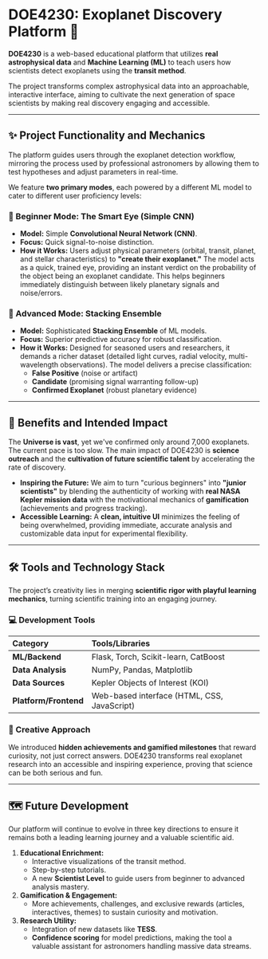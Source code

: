 # DOE4230: Exoplanet Discovery Platform 🔭

**DOE4230** is a web-based educational platform that utilizes **real astrophysical data** and **Machine Learning (ML)** to teach users how scientists detect exoplanets using the **transit method**.

The project transforms complex astrophysical data into an approachable, interactive interface, aiming to cultivate the next generation of space scientists by making real discovery engaging and accessible.

---

## ✨ Project Functionality and Mechanics

The platform guides users through the exoplanet detection workflow, mirroring the process used by professional astronomers by allowing them to test hypotheses and adjust parameters in real-time.

We feature **two primary modes**, each powered by a different ML model to cater to different user proficiency levels:

### 🌟 Beginner Mode: The Smart Eye (Simple CNN)

* **Model:** Simple **Convolutional Neural Network (CNN)**.
* **Focus:** Quick signal-to-noise distinction.
* **How it Works:** Users adjust physical parameters (orbital, transit, planet, and stellar characteristics) to **"create their exoplanet."** The model acts as a quick, trained eye, providing an instant verdict on the probability of the object being an exoplanet candidate. This helps beginners immediately distinguish between likely planetary signals and noise/errors.

### 🔬 Advanced Mode: Stacking Ensemble

* **Model:** Sophisticated **Stacking Ensemble** of ML models.
* **Focus:** Superior predictive accuracy for robust classification.
* **How it Works:** Designed for seasoned users and researchers, it demands a richer dataset (detailed light curves, radial velocity, multi-wavelength observations). The model delivers a precise classification:
    * **False Positive** (noise or artifact)
    * **Candidate** (promising signal warranting follow-up)
    * **Confirmed Exoplanet** (robust planetary evidence)

---

## 🚀 Benefits and Intended Impact

The **Universe is vast**, yet we've confirmed only around 7,000 exoplanets. The current pace is too slow. The main impact of DOE4230 is **science outreach** and the **cultivation of future scientific talent** by accelerating the rate of discovery.

* **Inspiring the Future:** We aim to turn "curious beginners" into **"junior scientists"** by blending the authenticity of working with **real NASA Kepler mission data** with the motivational mechanics of **gamification** (achievements and progress tracking).
* **Accessible Learning:** A **clean, intuitive UI** minimizes the feeling of being overwhelmed, providing immediate, accurate analysis and customizable data input for experimental flexibility.

---

## 🛠️ Tools and Technology Stack

The project’s creativity lies in merging **scientific rigor with playful learning mechanics**, turning scientific training into an engaging journey.

### 💻 Development Tools

| Category | Tools/Libraries |
| :--- | :--- |
| **ML/Backend** | Flask, Torch, Scikit-learn, CatBoost |
| **Data Analysis** | NumPy, Pandas, Matplotlib |
| **Data Sources** | Kepler Objects of Interest (KOI) |
| **Platform/Frontend** | Web-based interface (HTML, CSS, JavaScript) |

### 🎨 Creative Approach

We introduced **hidden achievements and gamified milestones** that reward curiosity, not just correct answers. DOE4230 transforms real exoplanet research into an accessible and inspiring experience, proving that science can be both serious and fun.

---

## 🗺️ Future Development

Our platform will continue to evolve in three key directions to ensure it remains both a leading learning journey and a valuable scientific aid.

1.  **Educational Enrichment:**
    * Interactive visualizations of the transit method.
    * Step-by-step tutorials.
    * A new **Scientist Level** to guide users from beginner to advanced analysis mastery.
2.  **Gamification & Engagement:**
    * More achievements, challenges, and exclusive rewards (articles, interactives, themes) to sustain curiosity and motivation.
3.  **Research Utility:**
    * Integration of new datasets like **TESS**.
    * **Confidence scoring** for model predictions, making the tool a valuable assistant for astronomers handling massive data streams.
